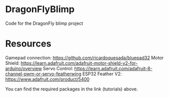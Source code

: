 # DragonFlyBlimp
 Code for the DragonFly blimp project

# Resources
 Gamepad connection: https://github.com/ricardoquesada/bluepad32
 Motor Shield: https://learn.adafruit.com/adafruit-motor-shield-v2-for-arduino/overview
 Servo Control: https://learn.adafruit.com/adafruit-8-channel-pwm-or-servo-featherwing
 ESP32 Feather V2: https://www.adafruit.com/product/5400

 You can find the required packages in the link (tutorials) above. 
